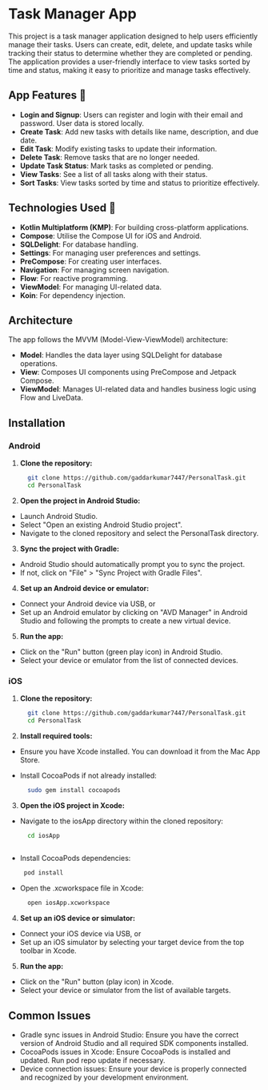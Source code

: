 # Task Manager App

This project is a task manager application designed to help users efficiently manage their tasks. Users can create, edit, delete, and update tasks while tracking their status to determine whether they are completed or pending. The application provides a user-friendly interface to view tasks sorted by time and status, making it easy to prioritize and manage tasks effectively.

## App Features 🎯

- **Login and Signup**: Users can register and login with their email and password. User data is stored locally.
- **Create Task**: Add new tasks with details like name, description, and due date.
- **Edit Task**: Modify existing tasks to update their information.
- **Delete Task**: Remove tasks that are no longer needed.
- **Update Task Status**: Mark tasks as completed or pending.
- **View Tasks**: See a list of all tasks along with their status.
- **Sort Tasks**: View tasks sorted by time and status to prioritize effectively.

## Technologies Used 🔩

- **Kotlin Multiplatform (KMP)**: For building cross-platform applications.
- **Compose**: Utilise the Compose UI for iOS and Android.
- **SQLDelight**: For database handling.
- **Settings**: For managing user preferences and settings.
- **PreCompose**: For creating user interfaces.
- **Navigation**: For managing screen navigation.
- **Flow**: For reactive programming.
- **ViewModel**: For managing UI-related data.
- **Koin**: For dependency injection.

## Architecture

The app follows the MVVM (Model-View-ViewModel) architecture:

- **Model**: Handles the data layer using SQLDelight for database operations.
- **View**: Composes UI components using PreCompose and Jetpack Compose.
- **ViewModel**: Manages UI-related data and handles business logic using Flow and LiveData.

## Installation

### Android

1. **Clone the repository:**

   ```sh
     git clone https://github.com/gaddarkumar7447/PersonalTask.git
     cd PersonalTask

2. **Open the project in Android Studio:**

  - Launch Android Studio.
  - Select "Open an existing Android Studio project".
  - Navigate to the cloned repository and select the PersonalTask directory.

3. **Sync the project with Gradle:**

  - Android Studio should automatically prompt you to sync the project.
  - If not, click on "File" > "Sync Project with Gradle Files".

4. **Set up an Android device or emulator:**

  - Connect your Android device via USB, or
  - Set up an Android emulator by clicking on "AVD Manager" in Android Studio and following the prompts to create a new virtual device.
  
5. **Run the app:**

  - Click on the "Run" button (green play icon) in Android Studio.
  - Select your device or emulator from the list of connected devices.



### iOS
1. **Clone the repository:**

   ```sh
     git clone https://github.com/gaddarkumar7447/PersonalTask.git
     cd PersonalTask


2. **Install required tools:**

  - Ensure you have Xcode installed. You can download it from the Mac App Store.
  
  - Install CocoaPods if not already installed:


     ```sh
       sudo gem install cocoapods

3. **Open the iOS project in Xcode:**

  - Navigate to the iosApp directory within the cloned repository:

     ```sh
       cd iosApp
   
  - Install CocoaPods dependencies:

      ```sh
       pod install
    
  - Open the .xcworkspace file in Xcode:
  
    ```sh
      open iosApp.xcworkspace


4. **Set up an iOS device or simulator:**

  - Connect your iOS device via USB, or
  - Set up an iOS simulator by selecting your target device from the top toolbar in Xcode.
  
5. **Run the app:**

  - Click on the "Run" button (play icon) in Xcode.
  - Select your device or simulator from the list of available targets.

## Common Issues
  - Gradle sync issues in Android Studio: Ensure you have the correct version of Android Studio and all required SDK components installed.
  - CocoaPods issues in Xcode: Ensure CocoaPods is installed and updated. Run pod repo update if necessary.
  - Device connection issues: Ensure your device is properly connected and recognized by your development environment.


